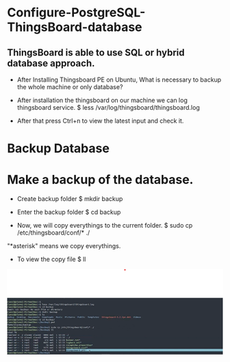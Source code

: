 # Configure-PostgreSQL-ThingsBoard-database
## ThingsBoard is able to use SQL or hybrid database approach.

- After Installing Thingsboard PE on Ubuntu, What is necessary to backup the whole machine or only database?

- After installation the thingsboard on our machine we can log thingsboard service.
$ less /var/log/thingsboard/thingsboard.log

- After that press Ctrl+n to view the latest input and check it.

# Backup Database
# Make a backup of the database.

- Create backup folder
$ mkdir backup

- Enter the backup folder
$ cd backup

- Now, we will copy everythings to the current folder.
$ sudo cp /etc/thingsboard/conf/* ./

"*asterisk" means we copy everythings.

- To view the copy file
$ ll 

<img src= "ScreenShort1.png" width=600>
